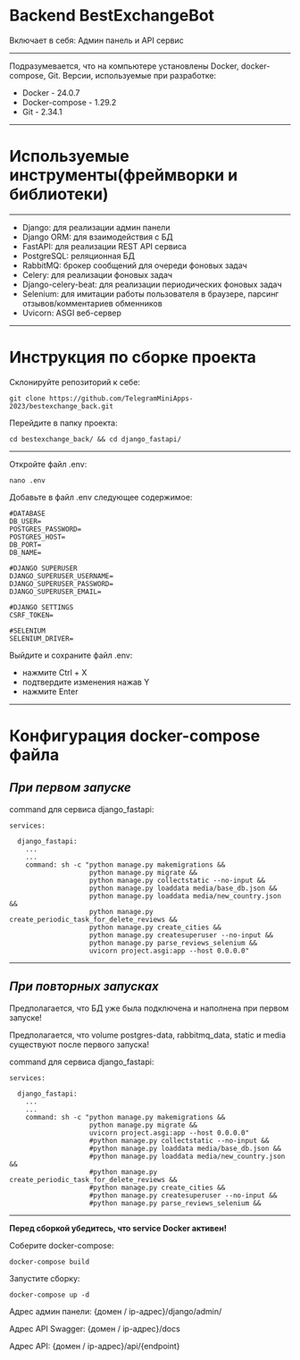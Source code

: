 # Backend BestExchangeBot
Включает в себя: Админ панель и API сервис

---
Подразумевается, что на компьютере установлены Docker, docker-compose, Git.
Версии, используемые при разработке:
- Docker - 24.0.7
- Docker-compose - 1.29.2
- Git - 2.34.1
---

# Используемые инструменты(фреймворки и библиотеки)
---
- Django: для реализации админ панели
- Django ORM: для взаимодействия с БД
- FastAPI: для реализации REST API сервиса
- PostgreSQL: реляционная БД
- RabbitMQ: брокер сообщений для очереди фоновых задач
- Celery: для реализации фоновых задач
- Django-celery-beat: для реализации периодических фоновых задач
- Selenium: для имитации работы пользователя в браузере, парсинг отзывов/комментариев обменников
- Uvicorn: ASGI веб-сервер
---

# Инструкция по сборке проекта

Склонируйте репозиторий к себе:
```
git clone https://github.com/TelegramMiniApps-2023/bestexchange_back.git
```
Перейдите в папку проекта:
```
cd bestexchange_back/ && cd django_fastapi/
```
---
Откройте файл .env:
```
nano .env
```

Добавьте в файл .env следующее содержимое:
```
#DATABASE
DB_USER=
POSTGRES_PASSWORD=
POSTGRES_HOST=
DB_PORT=
DB_NAME=

#DJANGO SUPERUSER
DJANGO_SUPERUSER_USERNAME=
DJANGO_SUPERUSER_PASSWORD=
DJANGO_SUPERUSER_EMAIL=

#DJANGO SETTINGS
CSRF_TOKEN=

#SELENIUM
SELENIUM_DRIVER=
```

Выйдите и сохраните файл .env:
- нажмите Ctrl + X
- подтвердите изменения нажав Y
- нажмите Enter
---

# Конфигурация docker-compose файла

***При первом запуске***
---

command для сервиса django_fastapi:
```
services:

  django_fastapi:
    ...
    ...
    command: sh -c "python manage.py makemigrations &&
                    python manage.py migrate &&
                    python manage.py collectstatic --no-input &&
                    python manage.py loaddata media/base_db.json &&
                    python manage.py loaddata media/new_country.json &&
                    python manage.py create_periodic_task_for_delete_reviews &&
                    python manage.py create_cities &&
                    python manage.py createsuperuser --no-input &&
                    python manage.py parse_reviews_selenium &&
                    uvicorn project.asgi:app --host 0.0.0.0"
```
---

***При повторных запусках***
---
Предполагается, что БД уже была подключена и наполнена при первом запуске!

Предполагается, что volume postgres-data, rabbitmq_data, static и media существуют после первого запуска!

command для сервиса django_fastapi:
```
services:

  django_fastapi:
    ...
    ...
    command: sh -c "python manage.py makemigrations &&
                    python manage.py migrate &&
                    uvicorn project.asgi:app --host 0.0.0.0"
                    #python manage.py collectstatic --no-input &&
                    #python manage.py loaddata media/base_db.json &&
                    #python manage.py loaddata media/new_country.json &&
                    #python manage.py create_periodic_task_for_delete_reviews &&
                    #python manage.py create_cities &&
                    #python manage.py createsuperuser --no-input &&
                    #python manage.py parse_reviews_selenium &&
```
---

**Перед сборкой убедитесь, что service Docker активен!**

Соберите docker-compose:
```
docker-compose build
```
Запустите сборку:
```
docker-compose up -d
```
Адрес админ панели: {домен / ip-адрес}/django/admin/

Адрес API Swagger: {домен / ip-адрес}/docs

Адрес API: {домен / ip-адрес}/api/{endpoint}